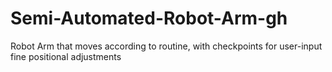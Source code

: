 # Semi-Automated-Robot-Arm-gh
Robot Arm that moves according to routine, with checkpoints for user-input fine positional adjustments

